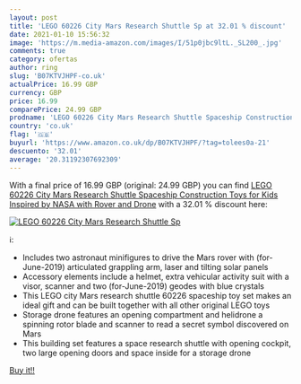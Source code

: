 ```yaml
---
layout: post
title: 'LEGO 60226 City Mars Research Shuttle Sp at 32.01 % discount'
date: 2021-01-10 15:56:32
image: 'https://m.media-amazon.com/images/I/51p0jbc9ltL._SL200_.jpg'
comments: true
category: ofertas
author: ring
slug: 'B07KTVJHPF-co.uk'
actualPrice: 16.99 GBP
currency: GBP
price: 16.99
comparePrice: 24.99 GBP
prodname: 'LEGO 60226 City Mars Research Shuttle Spaceship Construction Toys for Kids Inspired by NASA with Rover and Drone'
country: 'co.uk'
flag: '🇬🇧'
buyurl: 'https://www.amazon.co.uk/dp/B07KTVJHPF/?tag=tolees0a-21'
descuento: '32.01'
average: '20.31192307692309'
---
```


With a final price of 16.99 GBP (original: 24.99 GBP) you can find [LEGO 60226 City Mars Research Shuttle Spaceship Construction Toys for Kids Inspired by NASA with Rover and Drone](https://www.amazon.co.uk/dp/B07KTVJHPF/?tag=tolees0a-21) with a  32.01 % discount here:

[![LEGO 60226 City Mars Research Shuttle Sp](https://m.media-amazon.com/images/I/51p0jbc9ltL._SL200_.jpg)](https://www.amazon.co.uk/dp/B07KTVJHPF/?tag=tolees0a-21)

ℹ️:

- Includes two astronaut minifigures to drive the Mars rover with (for-June-2019) articulated grappling arm, laser and tilting solar panels
- Accessory elements include a helmet, extra vehicular activity suit with a visor, scanner and two (for-June-2019) geodes with blue crystals
- This LEGO city Mars research shuttle 60226 spaceship toy set makes an ideal gift and can be built together with all other original LEGO toys
- Storage drone features an opening compartment and helidrone a spinning rotor blade and scanner to read a secret symbol discovered on Mars
- This building set features a space research shuttle with opening cockpit, two large opening doors and space inside for a storage drone

[Buy it!!](https://www.amazon.co.uk/dp/B07KTVJHPF/?tag=tolees0a-21)
